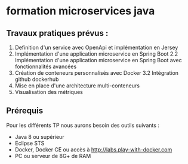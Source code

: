 # formation microservices java

## Travaux pratiques prévus :

1. Definition d'un service avec OpenApi et implémentation en Jersey
2. Implémentation d'une application microservice en Spring Boot
2.2 Implémentation d'une application microservice en Spring Boot avec fonctionnalités avancées
3. Création de conteneurs personnalisés avec Docker
3.2 Intégration github dockerhub
4. Mise en place d'une architecture multi-conteneurs
5. Visualisation des métriques


## Prérequis
Pour les différents TP nous aurons besoin des outils suivants :
* Java 8 ou supérieur
* Eclipse STS
* Docker, Docker CE ou accès à http://labs.play-with-docker.com
* PC ou serveur de 8G+ de RAM